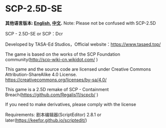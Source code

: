 # SCP-2.5D-SE
**其他语言版本: [English](README.md), [中文](README_zh_CN.md).**
Note: Please not be confused with SCP-2.5D

SCP - 2.5D-SE or SCP：Dcr

Developed by TASA-Ed Studios，Official website：https://www.tasaed.top/

The game is based on the works of the SCP Foundation community(http://scp-wiki-cn.wikidot.com/ )

This game and the source code are licensed under Creative Commons Attribution-ShareAlike 4.0 License.
https://creativecommons.org/licenses/by-sa/4.0/

This game is a 2.5D remake of SCP - Containment Breach(https://github.com/Regalis11/scpcb/ )

If you need to make derivatives, please comply with the license

Requirements: 剧本编辑器(ScriptEditor) 2.8.1 or later(https://keefor.github.io/scriptedit/)
